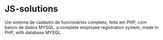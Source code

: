 # JS-solutions
Um sistema de cadastro de funcionários completo, feito em PHP, com banco de dados MYSQL. a complete employee registration system, made in PHP, with database MYSQL.

